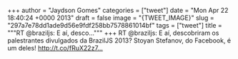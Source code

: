 
+++
author = "Jaydson Gomes"
categories = ["tweet"]
date = "Mon Apr 22 18:40:24 +0000 2013"
draft = false
image = "{TWEET_IMAGE}"
slug = "297a7e78dd1ade9d56e9fdf258bb7578861014bf"
tags = ["tweet"]
title = """RT @braziljs: E aí, desco..."""
+++
RT @braziljs: E aí, descobriram os palestrantes divulgados da BrazilJS 2013? Stoyan Stefanov, do Facebook, é um deles! http://t.co/fRuX22z7…
